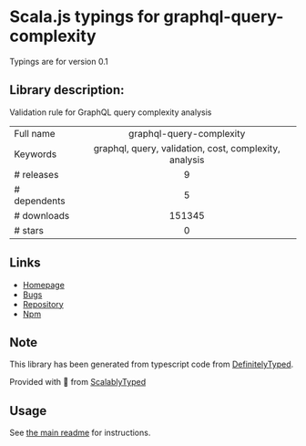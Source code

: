 
# Scala.js typings for graphql-query-complexity

Typings are for version 0.1

## Library description:
Validation rule for GraphQL query complexity analysis

|                    |                 |
| ------------------ | :-------------: |
| Full name          | graphql-query-complexity |
| Keywords           | graphql, query, validation, cost, complexity, analysis |
| # releases         | 9 |
| # dependents       | 5 |
| # downloads        | 151345 |
| # stars            | 0 |

## Links
- [Homepage](https://github.com/slicknode/graphql-query-complexity#readme)
- [Bugs](https://github.com/slicknode/graphql-query-complexity/issues)
- [Repository](https://github.com/slicknode/graphql-query-complexity)
- [Npm](https://www.npmjs.com/package/graphql-query-complexity)
    


## Note
This library has been generated from typescript code from [DefinitelyTyped](https://definitelytyped.org).

Provided with :purple_heart: from [ScalablyTyped](https://github.com/oyvindberg/ScalablyTyped)

## Usage
See [the main readme](../../readme.md) for instructions.


